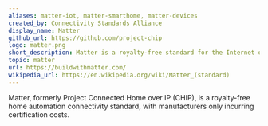 ```yaml
---
aliases: matter-iot, matter-smarthome, matter-devices
created_by: Connectivity Standards Alliance
display_name: Matter
github_url: https://github.com/project-chip
logo: matter.png
short_description: Matter is a royalty-free standard for the Internet of Things to unify how to interact with devices.
topic: matter
url: https://buildwithmatter.com/
wikipedia_url: https://en.wikipedia.org/wiki/Matter_(standard)
---
```

Matter, formerly Project Connected Home over IP (CHIP), is a royalty-free home automation connectivity standard, with manufacturers only incurring certification costs.